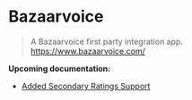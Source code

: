 # Bazaarvoice

 > A Bazaarvoice first party integration app. https://www.bazaarvoice.com/


**Upcoming documentation:**

 - [Added Secondary Ratings Support](https://github.com/vtex-apps/bazaarvoice/pull/10)